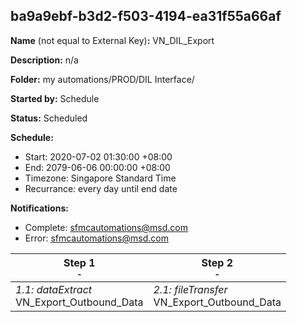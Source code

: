 ## ba9a9ebf-b3d2-f503-4194-ea31f55a66af

**Name** (not equal to External Key)**:** VN_DIL_Export

**Description:** n/a

**Folder:** my automations/PROD/DIL Interface/

**Started by:** Schedule

**Status:** Scheduled

**Schedule:**

* Start: 2020-07-02 01:30:00 +08:00
* End: 2079-06-06 00:00:00 +08:00
* Timezone: Singapore Standard Time
* Recurrance: every day until end date

**Notifications:**

* Complete: sfmcautomations@msd.com
* Error: sfmcautomations@msd.com

| Step 1<br>_<small>-</small>_ | Step 2<br>_<small>-</small>_ |
| --- | --- |
| _1.1: dataExtract_<br>VN_Export_Outbound_Data | _2.1: fileTransfer_<br>VN_Export_Outbound_Data |
